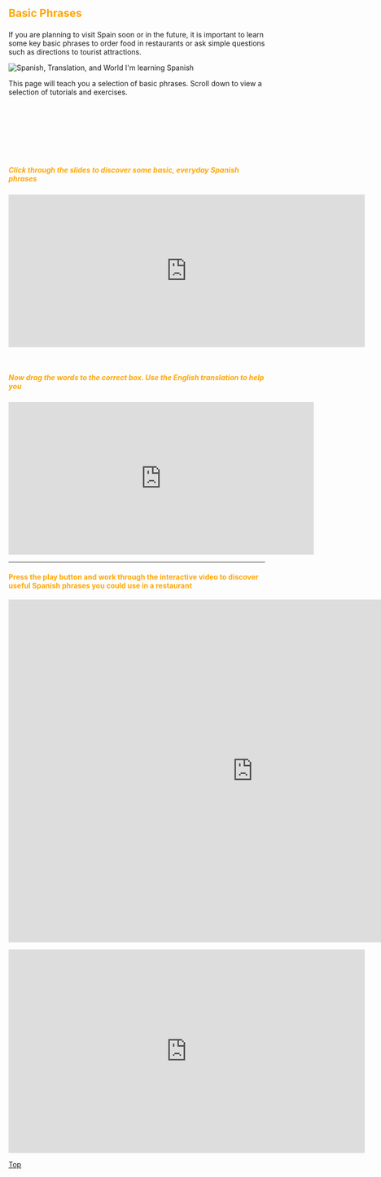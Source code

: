 <h2><p style="color:orange;">Basic Phrases</p></h2>
If you are planning to visit Spain soon or in the future, it is important to learn some key basic phrases to order food in restaurants or ask simple questions such as directions to tourist attractions.
<p>
     <img class="imgLeft"
src="https://pics.me.me/im-learning-spanish-starter-pack-erre-con-erre-cigarro-erre-32413559.png"
     alt="Spanish, Translation, and World I'm learning Spanish"></p> <p> This page will teach you a selection of basic phrases. Scroll down to view a selection of tutorials and exercises.
</p>
  <br>
  <br>
  <br>
  <br>
  <br>
  <br>
  <p> <h5><p style="color:orange;"> Click through the slides to discover some basic, everyday Spanish phrases</p></h5> <iframe src="https://h5p.org/h5p/embed/392678" width="700" height="300" frameborder="0" allowfullscreen="allowfullscreen"></iframe><script src="https://h5p.org/sites/all/modules/h5p/library/js/h5p-resizer.js" charset="UTF-8"></script>
  </p>
  <br>
  <p> <h5><p style="color:orange;">Now drag the words to the correct box. Use the English translation to help you</p></h5>
     <iframe src="https://h5p.org/h5p/embed/392745" width="600" height="300" frameborder="0" allowfullscreen="allowfullscreen"></iframe><script src="https://h5p.org/sites/all/modules/h5p/library/js/h5p-resizer.js" charset="UTF-8"></script>
     </p>
     <hr>
  <h4><p style="color:orange;">Press the play button and work through the interactive video to discover useful Spanish phrases you could use in a restaurant</p></h4>
<iframe src="https://h5p.org/h5p/embed/392547" width="960" height="674" frameborder="0" allowfullscreen="allowfullscreen"></iframe><script src="https://h5p.org/sites/all/modules/h5p/library/js/h5p-resizer.js" charset="UTF-8"></script>
<p></p>
<iframe src="https://h5p.org/h5p/embed/392621" width="700" height="400" frameborder="0" allowfullscreen="allowfullscreen"></iframe><script src="https://h5p.org/sites/all/modules/h5p/library/js/h5p-resizer.js" charset="UTF-8"></script>
<p></p>
<a href="#top">Top</a>

